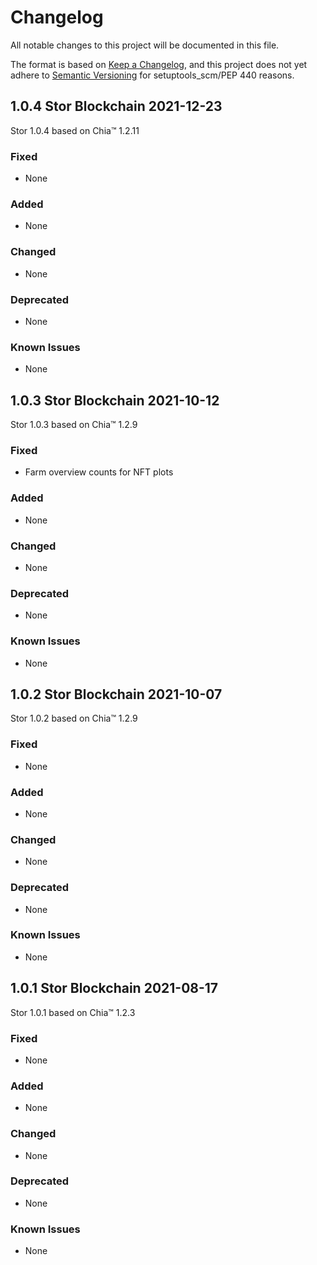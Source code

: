 # Changelog

All notable changes to this project will be documented in this file.

The format is based on [Keep a Changelog](https://keepachangelog.com/en/1.0.0/),
and this project does not yet adhere to [Semantic Versioning](https://semver.org/spec/v2.0.0.html)
for setuptools_scm/PEP 440 reasons.

## 1.0.4 Stor Blockchain 2021-12-23

Stor 1.0.4 based on Chia™ 1.2.11

### Fixed

- None

### Added

- None

### Changed

- None

### Deprecated

- None

### Known Issues

- None

## 1.0.3 Stor Blockchain 2021-10-12

Stor 1.0.3 based on Chia™ 1.2.9

### Fixed

- Farm overview counts for NFT plots

### Added

- None

### Changed

- None

### Deprecated

- None

### Known Issues

- None

## 1.0.2 Stor Blockchain 2021-10-07

Stor 1.0.2 based on Chia™ 1.2.9

### Fixed

- None

### Added

- None

### Changed

- None

### Deprecated

- None

### Known Issues

- None

## 1.0.1 Stor Blockchain 2021-08-17

Stor 1.0.1 based on Chia™ 1.2.3

### Fixed

- None

### Added

- None

### Changed

- None

### Deprecated

- None

### Known Issues

- None
